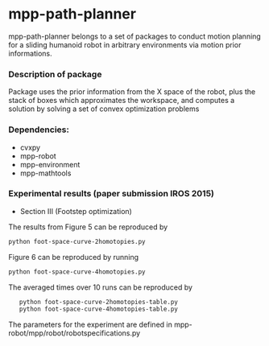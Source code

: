 mpp-path-planner
=======
mpp-path-planner belongs to a set of packages to conduct motion planning for a sliding humanoid robot in arbitrary environments via motion prior informations.
### Description of package
Package uses the prior information from the X space of the robot, plus the stack
of boxes which approximates the workspace, and computes a solution by solving a
set of convex optimization problems
### Dependencies:
 * cvxpy
 * mpp-robot
 * mpp-environment
 * mpp-mathtools

### Experimental results (paper submission IROS 2015)
 * Section III (Footstep optimization)

The results from Figure 5 can be reproduced by
```bash
python foot-space-curve-2homotopies.py
```
Figure 6 can be reproduced by running
```bash
python foot-space-curve-4homotopies.py
```
The averaged times over 10 runs can be reproduced by 
```bash
   python foot-space-curve-2homotopies-table.py
   python foot-space-curve-4homotopies-table.py
```
The parameters for the experiment are defined in mpp-robot/mpp/robot/robotspecifications.py
